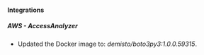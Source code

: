 #### Integrations
##### AWS - AccessAnalyzer
- Updated the Docker image to: *demisto/boto3py3:1.0.0.59315*.
